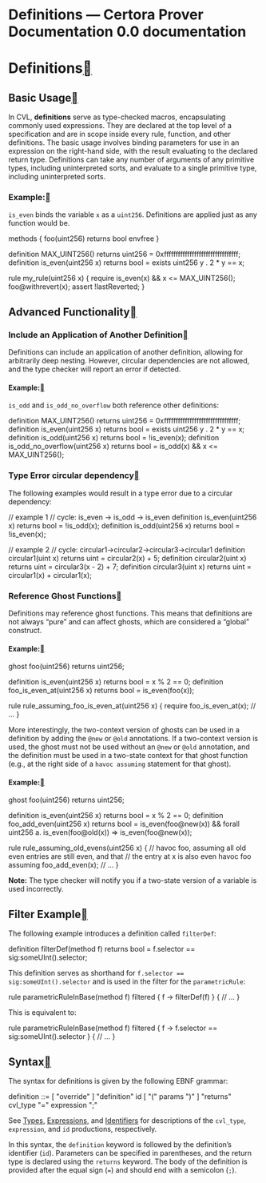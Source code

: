 # Definitions — Certora Prover Documentation 0.0 documentation

# Definitions[](#definitions "Link to this heading")

## Basic Usage[](#basic-usage "Link to this heading")

In CVL, **definitions** serve as type-checked macros, encapsulating commonly used expressions. They are declared at the top level of a specification and are in scope inside every rule, function, and other definitions. The basic usage involves binding parameters for use in an expression on the right-hand side, with the result evaluating to the declared return type. Definitions can take any number of arguments of any primitive types, including uninterpreted sorts, and evaluate to a single primitive type, including uninterpreted sorts.

### Example:[](#example "Link to this heading")

`is_even` binds the variable `x` as a `uint256`. Definitions are applied just as any function would be.

methods {
  foo(uint256) returns bool envfree
}

definition MAX\_UINT256() returns uint256 \= 0xffffffffffffffffffffffffffffffff;
definition is\_even(uint256 x) returns bool \= exists uint256 y . 2 \* y \== x;

rule my\_rule(uint256 x) {
  require is\_even(x) && x <= MAX\_UINT256();
  foo@withrevert(x);
  assert !lastReverted;
}

## Advanced Functionality[](#advanced-functionality "Link to this heading")

### Include an Application of Another Definition[](#include-an-application-of-another-definition "Link to this heading")

Definitions can include an application of another definition, allowing for arbitrarily deep nesting. However, circular dependencies are not allowed, and the type checker will report an error if detected.

#### Example:[](#id1 "Link to this heading")

`is_odd` and `is_odd_no_overflow` both reference other definitions:

definition MAX\_UINT256() returns uint256 \= 0xffffffffffffffffffffffffffffffff;
definition is\_even(uint256 x) returns bool \= exists uint256 y . 2 \* y \== x;
definition is\_odd(uint256 x) returns bool \= !is\_even(x);
definition is\_odd\_no\_overflow(uint256 x) returns bool \=
    is\_odd(x) && x <= MAX\_UINT256();

### Type Error circular dependency[](#type-error-circular-dependency "Link to this heading")

The following examples would result in a type error due to a circular dependency:

// example 1
// cycle: is\_even -> is\_odd -> is\_even
definition is\_even(uint256 x) returns bool \= !is\_odd(x);
definition is\_odd(uint256 x) returns bool \= !is\_even(x);

// example 2
// cycle: circular1->circular2->circular3->circular1
definition circular1(uint x) returns uint \= circular2(x) + 5;
definition circular2(uint x) returns uint \= circular3(x \- 2) + 7;
definition circular3(uint x) returns uint \= circular1(x) + circular1(x);

### Reference Ghost Functions[](#reference-ghost-functions "Link to this heading")

Definitions may reference ghost functions. This means that definitions are not always “pure” and can affect ghosts, which are considered a “global” construct.

#### Example:[](#id2 "Link to this heading")

ghost foo(uint256) returns uint256;

definition is\_even(uint256 x) returns bool \= x % 2 \== 0;
definition foo\_is\_even\_at(uint256 x) returns bool \= is\_even(foo(x));

rule rule\_assuming\_foo\_is\_even\_at(uint256 x) {
  require foo\_is\_even\_at(x);
  // ...
}

More interestingly, the two-context version of ghosts can be used in a definition by adding the `@new` or `@old` annotations. If a two-context version is used, the ghost must not be used without an `@new` or `@old` annotation, and the definition must be used in a two-state context for that ghost function (e.g., at the right side of a `havoc assuming` statement for that ghost).

#### Example:[](#id3 "Link to this heading")

ghost foo(uint256) returns uint256;

definition is\_even(uint256 x) returns bool \= x % 2 \== 0;
definition foo\_add\_even(uint256 x) returns bool \= is\_even(foo@new(x)) &&
    forall uint256 a. is\_even(foo@old(x)) \=> is\_even(foo@new(x));

rule rule\_assuming\_old\_evens(uint256 x) {
  // havoc foo, assuming all old even entries are still even, and that
  // the entry at x is also even
  havoc foo assuming foo\_add\_even(x);
  // ...
}

**Note:** The type checker will notify you if a two-state version of a variable is used incorrectly.

## Filter Example[](#filter-example "Link to this heading")

The following example introduces a definition called `filterDef`:

definition filterDef(method f) returns bool \= f.selector \== sig:someUInt().selector;

This definition serves as shorthand for `f.selector == sig:someUInt().selector` and is used in the filter for the `parametricRule`:

rule parametricRuleInBase(method f) filtered { f \-> filterDef(f)  }
{
  // ...
}

This is equivalent to:

rule parametricRuleInBase(method f) filtered { f \-> f.selector \== sig:someUInt().selector  } {
  // ...
}

## Syntax[](#syntax "Link to this heading")

The syntax for definitions is given by the following EBNF grammar:

definition ::= \[ "override" \]
               "definition" id \[ "(" params ")" \]
               "returns" cvl\_type
               "=" expression ";"

See [Types](types.html), [Expressions](expr.html), and [Identifiers](basics.html#identifiers) for descriptions of the `cvl_type`, `expression`, and `id` productions, respectively.

In this syntax, the `definition` keyword is followed by the definition’s identifier (`id`). Parameters can be specified in parentheses, and the return type is declared using the `returns` keyword. The body of the definition is provided after the equal sign (`=`) and should end with a semicolon (`;`).
